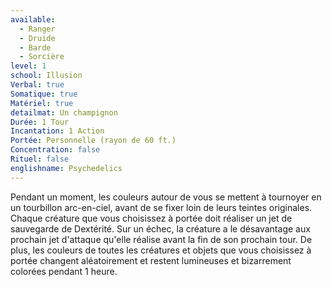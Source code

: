```yaml
---
available:
  - Ranger
  - Druide
  - Barde
  - Sorcière
level: 1
school: Illusion
Verbal: true
Somatique: true
Matériel: true
detailmat: Un champignon
Durée: 1 Tour
Incantation: 1 Action
Portée: Personnelle (rayon de 60 ft.)
Concentration: false
Rituel: false
englishname: Psychedelics
---
```

Pendant un moment, les couleurs autour de vous se mettent à tournoyer en un tourbillon arc-en-ciel, avant de se fixer loin de leurs teintes originales. Chaque créature que vous choisissez à portée doit réaliser un jet de sauvegarde de Dextérité. Sur un échec, la créature a le désavantage aux prochain jet d'attaque qu'elle réalise avant la fin de son prochain tour. De plus, les couleurs de toutes les créatures et objets que vous choisissez à portée changent aléatoirement et restent lumineuses et bizarrement colorées pendant 1 heure.
